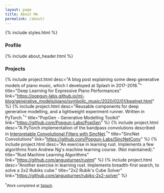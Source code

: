```yaml
---
layout: page
title: About Me
permalink: /about/
---
```


{% include styles.html %}

<style>
    .post-title {
        display: none;
    }
    .fine-print {
        font-size: 12px;
    }
</style>

### Profile

{% include about_header.html %}

### Projects

{% include project.html
    desc="A blog post explaining some deep generative models of piano music, which I developed at Splash in 2017-2018.<sup>&#8224;</sup>"
    title="Deep Learning for Expressive Piano Performances"
    link="https://popgun-labs.github.io/ml-blog/generative_models/piano/symbolic_music/2020/02/01/beatnet.html"
%}
{% include project.html
    desc="Reusable components for deep generative modelling, and a lightweight experiment runner. Written in PyTorch.<sup>&#8224;</sup>"
    title="PopGen - Generative Modelling Toolkit"
    link="https://github.com/Popgun-Labs/PopGen"
%}
{% include project.html
    desc="A PyTorch implementation of the bandpass convolutions described in <a href='https://arxiv.org/abs/1811.09725'>Interpretable Convolutional Filters with SincNet</a>.<sup>&#8224;</sup>"
    title="SincNet Convolutions"
    link="https://github.com/Popgun-Labs/SincNetConv"
%}
{% include project.html
    desc="An exercise in learning rust. Implements a few algorithms from Andrew Ng's machine learning course. (Not maintained)."
    title="Rust Machine Learning Algorithms"
    link="https://github.com/angusturner/rustml"
%}
{% include project.html
    desc="Another exercise in learning rust. Implements breadth-first search, to solve a 2x2 Rubiks cube."
    title="2x2 Rubik's Cube Solver"
    link="https://github.com/angusturner/rubiks-2x2-solver"
%}




<div class='fine-print'>
    <sup>&#8224;</sup>Work completed at <a href="https://www.splashhq.com/tools">Splash</a>.
</div>

[Splash]: https://www.splashhq.com/tools